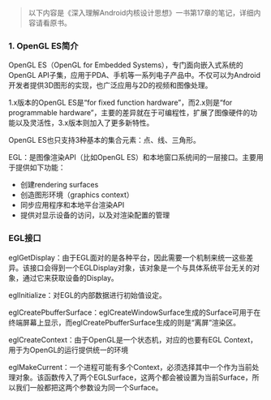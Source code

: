 > 以下内容是《深入理解Android内核设计思想》一书第17章的笔记，详细内容请看原书。

### 1. OpenGL ES简介

OpenGL ES（OpenGL for Embedded Systems），专门面向嵌入式系统的OpenGL API子集，应用于PDA、手机等一系列电子产品中。不仅可以为Android开发者提供3D图形的实现，也广泛应用与2D的视频和图像处理。

1.x版本的OpenGL ES是“for fixed function hardware”，而2.x则是“for programmable hardware”，主要的差异就在于可编程性，扩展了图像硬件的功能以及灵活性，3.x版本则加入了更多新特性。

OpenGL ES也只支持3种基本的集合元素：点、线、三角形。

EGL：是图像渲染API（比如OpenGL ES）和本地窗口系统间的一层接口。主要用于提供如下功能：

- 创建rendering surfaces
- 创造图形环境（graphics context）
- 同步应用程序和本地平台渲染API
- 提供对显示设备的访问，以及对渲染配置的管理

### EGL接口

eglGetDisplay：由于EGL面对的是各种平台，因此需要一个机制来统一这些差异。该接口会得到一个EGLDisplay对象，该对象是一个与具体系统平台无关的对象，通过它来获取设备的Display。

eglInitialize：对EGL的内部数据进行初始值设定。

eglCreatePbufferSurface：eglCreateWindowSurface生成的Surface可用于在终端屏幕上显示，而eglCreatePbufferSurface生成的则是“离屏”渲染区。

eglCreateContext：由于OpenGL是一个状态机，对应的也要有EGL Context，用于为OpenGL的运行提供统一的环境

eglMakeCurrent：一个进程可能有多个Context，必须选择其中一个作为当前处理对象。该函数传入了两个EGLSurface，这两个都会被设置为当前Surface，所以我们一般都把这两个参数设为同一个Surface。
